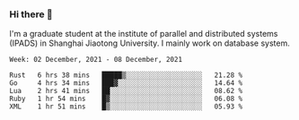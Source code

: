 ### Hi there 👋

I'm a graduate student at the institute of parallel and distributed systems (IPADS) in Shanghai Jiaotong University. I mainly work on database system.

<!--START_SECTION:waka-->
```text
Week: 02 December, 2021 - 08 December, 2021

Rust   6 hrs 38 mins   █████▒░░░░░░░░░░░░░░░░░░░   21.28 % 
Go     4 hrs 34 mins   ███▓░░░░░░░░░░░░░░░░░░░░░   14.64 % 
Lua    2 hrs 41 mins   ██░░░░░░░░░░░░░░░░░░░░░░░   08.62 % 
Ruby   1 hr 54 mins    █▓░░░░░░░░░░░░░░░░░░░░░░░   06.08 % 
XML    1 hr 51 mins    █▒░░░░░░░░░░░░░░░░░░░░░░░   05.93 % 
```
<!--END_SECTION:waka-->

<!--
**yqmmm/yqmmm** is a ✨ _special_ ✨ repository because its `README.md` (this file) appears on your GitHub profile.

Here are some ideas to get you started:

- 🔭 I’m currently working on ...
- 🌱 I’m currently learning ...
- 👯 I’m looking to collaborate on ...
- 🤔 I’m looking for help with ...
- 💬 Ask me about ...
- 📫 How to reach me: ...
- 😄 Pronouns: ...
- ⚡ Fun fact: ...
-->
